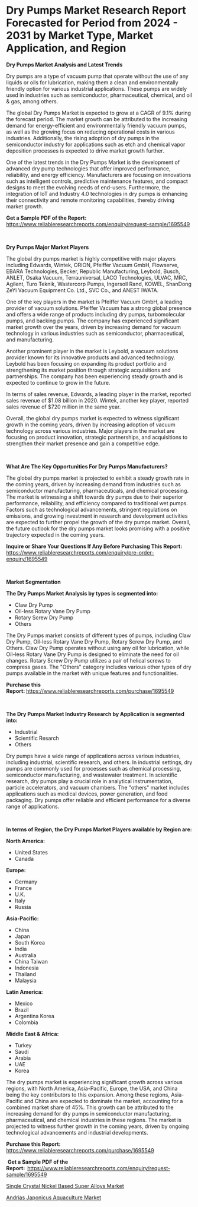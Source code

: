 <p><h1>Dry Pumps Market Research Report Forecasted for Period from 2024 -  2031 by Market Type, Market Application, and Region</h1></p><p><strong>Dry Pumps Market Analysis and Latest Trends</strong></p>
<p><p>Dry pumps are a type of vacuum pump that operate without the use of any liquids or oils for lubrication, making them a clean and environmentally friendly option for various industrial applications. These pumps are widely used in industries such as semiconductor, pharmaceutical, chemical, and oil & gas, among others.</p><p>The global Dry Pumps Market is expected to grow at a CAGR of 9.1% during the forecast period. The market growth can be attributed to the increasing demand for energy-efficient and environmentally friendly vacuum pumps, as well as the growing focus on reducing operational costs in various industries. Additionally, the rising adoption of dry pumps in the semiconductor industry for applications such as etch and chemical vapor deposition processes is expected to drive market growth further.</p><p>One of the latest trends in the Dry Pumps Market is the development of advanced dry pump technologies that offer improved performance, reliability, and energy efficiency. Manufacturers are focusing on innovations such as intelligent controls, predictive maintenance features, and compact designs to meet the evolving needs of end-users. Furthermore, the integration of IoT and Industry 4.0 technologies in dry pumps is enhancing their connectivity and remote monitoring capabilities, thereby driving market growth.</p></p>
<p><strong>Get a Sample PDF of the Report:&nbsp;</strong> <a href="https://www.reliableresearchreports.com/enquiry/request-sample/1695549">https://www.reliableresearchreports.com/enquiry/request-sample/1695549</a></p>
<p>&nbsp;</p>
<p><strong>Dry Pumps Major Market Players</strong></p>
<p><p>The global dry pumps market is highly competitive with major players including Edwards, Wintek, ORION, Pfeiffer Vacuum GmbH, Flowserve, EBARA Technologies, Becker, Republic Manufacturing, Leybold, Busch, ANLET, Osaka Vacuum, Terrauniversal, LACO Technologies, ULVAC, MRC, Agilent, Turo Teknik, Wastercorp Pumps, Ingersoll Rand, KOWEL, ShanDong ZeYi Vacuum Equipment Co. Ltd., SVC Co., and ANEST IWATA.</p><p>One of the key players in the market is Pfeiffer Vacuum GmbH, a leading provider of vacuum solutions. Pfeiffer Vacuum has a strong global presence and offers a wide range of products including dry pumps, turbomolecular pumps, and backing pumps. The company has experienced significant market growth over the years, driven by increasing demand for vacuum technology in various industries such as semiconductor, pharmaceutical, and manufacturing.</p><p>Another prominent player in the market is Leybold, a vacuum solutions provider known for its innovative products and advanced technology. Leybold has been focusing on expanding its product portfolio and strengthening its market position through strategic acquisitions and partnerships. The company has been experiencing steady growth and is expected to continue to grow in the future.</p><p>In terms of sales revenue, Edwards, a leading player in the market, reported sales revenue of $1.08 billion in 2020. Wintek, another key player, reported sales revenue of $720 million in the same year.</p><p>Overall, the global dry pumps market is expected to witness significant growth in the coming years, driven by increasing adoption of vacuum technology across various industries. Major players in the market are focusing on product innovation, strategic partnerships, and acquisitions to strengthen their market presence and gain a competitive edge.</p></p>
<p>&nbsp;</p>
<p><strong>What Are The Key Opportunities For Dry Pumps Manufacturers?</strong></p>
<p><p>The global dry pumps market is projected to exhibit a steady growth rate in the coming years, driven by increasing demand from industries such as semiconductor manufacturing, pharmaceuticals, and chemical processing. The market is witnessing a shift towards dry pumps due to their superior performance, reliability, and efficiency compared to traditional wet pumps. Factors such as technological advancements, stringent regulations on emissions, and growing investment in research and development activities are expected to further propel the growth of the dry pumps market. Overall, the future outlook for the dry pumps market looks promising with a positive trajectory expected in the coming years.</p></p>
<p><strong>Inquire or Share Your Questions If Any Before Purchasing This Report:</strong> <a href="https://www.reliableresearchreports.com/enquiry/pre-order-enquiry/1695549">https://www.reliableresearchreports.com/enquiry/pre-order-enquiry/1695549</a></p>
<p>&nbsp;</p>
<p><strong>Market Segmentation</strong></p>
<p><strong>The Dry Pumps Market Analysis by types is segmented into:</strong></p>
<p><ul><li>Claw Dry Pump</li><li>Oil-less Rotary Vane Dry Pump</li><li>Rotary Screw Dry Pump</li><li>Others</li></ul></p>
<p><p>The Dry Pumps market consists of different types of pumps, including Claw Dry Pump, Oil-less Rotary Vane Dry Pump, Rotary Screw Dry Pump, and Others. Claw Dry Pump operates without using any oil for lubrication, while Oil-less Rotary Vane Dry Pump is designed to eliminate the need for oil changes. Rotary Screw Dry Pump utilizes a pair of helical screws to compress gases. The "Others" category includes various other types of dry pumps available in the market with unique features and functionalities.</p></p>
<p><strong>Purchase this Report:&nbsp;</strong><a href="https://www.reliableresearchreports.com/purchase/1695549">https://www.reliableresearchreports.com/purchase/1695549</a></p>
<p>&nbsp;</p>
<p><strong>The Dry Pumps Market Industry Research by Application is segmented into:</strong></p>
<p><ul><li>Industrial</li><li>Scientific Resarch</li><li>Others</li></ul></p>
<p><p>Dry pumps have a wide range of applications across various industries, including industrial, scientific research, and others. In industrial settings, dry pumps are commonly used for processes such as chemical processing, semiconductor manufacturing, and wastewater treatment. In scientific research, dry pumps play a crucial role in analytical instrumentation, particle accelerators, and vacuum chambers. The "others" market includes applications such as medical devices, power generation, and food packaging. Dry pumps offer reliable and efficient performance for a diverse range of applications.</p></p>
<p>&nbsp;</p>
<p><strong>In terms of Region, the Dry Pumps Market Players available by Region are:</strong></p>
<p>
    <p> <strong> North America: </strong>
        <ul>
            <li>United States</li>
            <li>Canada</li>
        </ul>
        </p> 
    <p> <strong> Europe: </strong>
        <ul>
            <li>Germany</li>
            <li>France</li>
            <li>U.K.</li>
            <li>Italy</li>
            <li>Russia</li>
        </ul>
        </p> 
    <p> <strong> Asia-Pacific: </strong>
        <ul>
            <li>China</li>
            <li>Japan</li>
            <li>South Korea</li>
            <li>India</li>
            <li>Australia</li>
            <li>China Taiwan</li>
            <li>Indonesia</li>
            <li>Thailand</li>
            <li>Malaysia</li>
        </ul>
        </p> 
    <p> <strong> Latin America: </strong>
        <ul>
            <li>Mexico</li>
            <li>Brazil</li>
            <li>Argentina Korea</li>
            <li>Colombia</li>
        </ul>
        </p> 
    <p> <strong> Middle East & Africa: </strong>
        <ul>
            <li>Turkey</li>
            <li>Saudi</li>
            <li>Arabia</li>
            <li>UAE</li>
            <li>Korea</li>
        </ul>
    </p>
    </p>
<p><p>The dry pumps market is experiencing significant growth across various regions, with North America, Asia-Pacific, Europe, the USA, and China being the key contributors to this expansion. Among these regions, Asia-Pacific and China are expected to dominate the market, accounting for a combined market share of 45%. This growth can be attributed to the increasing demand for dry pumps in semiconductor manufacturing, pharmaceutical, and chemical industries in these regions. The market is projected to witness further growth in the coming years, driven by ongoing technological advancements and industrial developments.</p></p>
<p><strong>Purchase this Report: </strong><a href="https://www.reliableresearchreports.com/purchase/1695549">https://www.reliableresearchreports.com/purchase/1695549</a></p>
<p>&nbsp;<strong>Get a Sample PDF of the Report:&nbsp;&nbsp;</strong><a href="https://www.reliableresearchreports.com/enquiry/request-sample/1695549">https://www.reliableresearchreports.com/enquiry/request-sample/1695549</a></p>
<p><strong></strong></p>
<p><p><a href="https://issuu.com/reportprime-2/docs/single-crystal-nickel-based-super-alloys-market-si">Single Crystal Nickel Based Super Alloys Market</a></p><p><a href="https://issuu.com/reportprime-2/docs/andrias-japonicus-aquaculture-market-size-2030.ppt">Andrias Japonicus Aquaculture Market</a></p></p>